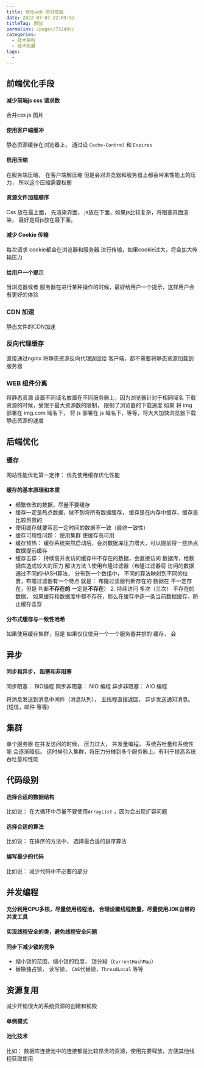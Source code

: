 ```yaml
---
title: 优化web 项目性能
date: 2022-03-07 22:09:52
titleTag: 原创
permalink: /pages/73249c/
categories: 
  - 技术架构
  - 技术拓展
tags: 
  - 
---
```

## 前端优化手段
#### 减少前端js css 请求数
合并css js 图片

#### 使用客户端缓冲
静态资源缓存在浏览器上，  通过设 <code>Cache-Control</code> 和 <code>Expires</code>

#### 启用压缩
在服务端压缩， 在客户端解压缩
但是会对浏览器和服务器上都会带来性能上的压力， 所以这个压缩需要权衡

#### 资源文件加载顺序
Css 放在最上面， 先渲染界面， js放在下面，如果js比较复杂，将阻塞界面渲染， 最好是将js放在最下面。

#### 减少 Cookie 传输
每次请求 cookie都会在浏览器和服务器 进行传输，如果cookie过大，将会加大传输压力

#### 给用户一个提示
当浏览器或者 服务器在进行某种操作的时候，最好给用户一个提示，这样用户会有更好的体验

### CDN 加速
静态文件的CDN加速

### 反向代理缓存
直接通过nginx 将静态资源反向代理返回给 客户端，都不需要将静态资源加载到服务器

### WEB 组件分离

将静态资源 设置不同域名放置在不同服务器上，因为浏览器针对于相同域名 下载资源的时候，受限于最大资源数的限制， 限制了浏览器的下载速度
如果 将 img 部署在  img.com 域名下， 将 js 部署在 js 域名下，等等，将大大加快浏览器下载静态资源的速度   


## 后端优化
###  缓存
网站性能优化第一定律： 优先使用缓存优化性能
#### 缓存的基本原理和本质
* 频繁修改的数据，尽量不要缓存
* 缓存一定是热点数据，做不到将所有数据缓存， 缓存是在内存中缓存，缓存是比较昂贵的
* 使用缓存就要容忍一定时间的数据不一致（最终一致性）
* 缓存可用性问题： 使用集群 使缓存高可用
* 缓存预热： 缓存系统突然启动后，会对数据库压力增大，可以提前将一些热点数据提前缓存
* 缓存击穿： 持续高并发访问缓存中不存在的数据，会直接访问 数据库，给数据库造成较大的压力 
    解决方法
    1.使用布隆过滤器（布隆过滤器将 访问的数据 通过不同的HASH算法， 分布到一个数组中， 不同的算法映射到不同的位置，布隆过滤器有一个特点
    就是： 布隆过滤器判断存在的 数据在 不一定存在，但是 判断**不存在的** 一定是**不存在**）
    2. 持续访问 多次（三次） 不存在的数据， 如果缓存和数据库中都不存在，那么在缓存中造一条当前数据缓存，防止缓存击穿
#### 分布式缓存与一致性哈希

如果使用缓存集群，但是 如果仅仅使用一个一个服务器并排的 缓存， 会

## 异步
 #### 同步和异步， 阻塞和非阻塞
 同步阻塞： BIO编程
 同步非阻塞： NIO 编程
 异步非阻塞： AIO 编程
 
 将消息发送到消息中间件（消息队列）， 主线程直接返回， 异步发送通知消息。(短信，邮件 等等)
## 集群
单个服务器 在并发访问的时候， 压力过大， 并发量编程， 系统吞吐量和系统性能 会逐渐降低。 这时候引入集群，将压力分摊到多个服务器上。有利于提高系统吞吐量和性能

## 代码级别
#### 选择合适的数据结构
比如说： 在大循环中尽量不要使用<code>ArrayList</code> ，因为会出现扩容问题
#### 选择合适的算法
比如说： 在排序的方法中， 选择最合适的排序算法
#### 编写最少的代码
比如说： 减少代码中不必要的部分

## 并发编程
#### 充分利用CPU多核，尽量使用线程池， 合理设置线程数量，尽量使用JDK自带的并发工具
#### 实现线程安全的类，避免线程安全问题
#### 同步下减少锁的竞争
* 缩小锁的范围，缩小锁的粒度， 锁分段（<code>CurrentHashMap</code>）
* 替换独占锁， 读写锁， <code>CAS</code>代替锁，<code>ThreadLocal</code> 等等

 
 
 ## 资源复用
 减少开销很大的系统资源的创建和销毁
 
 #### 单例模式
 #### 池化技术 
 比如： 数据库连接池中的连接都是比较昂贵的资源，使用完要释放，方便其他线程获取使用
